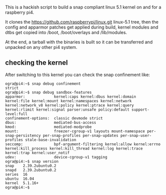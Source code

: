 This is a hackish script to build a snap compliant linux 5.1 kernel
on and for a raspberry pi4.

It clones the https://github.com/raspberrypi/linux.git linux-5.1 tree, then
the config and apparmor patches get applied during build, kernel modules
and dtbs get copied into /boot, /boot/overlays and /lib/modules.

At the end, a tarball with the binaries is built so it can be transferred and
unpacked on any other pi4 system.

## checking the kernel

After switching to this kernel you can check the snap confinement like:

```
ogra@pi4:~$ snap debug confinement
strict
ogra@pi4:~$ snap debug sandbox-features
apparmor:             kernel:caps kernel:dbus kernel:domain kernel:file kernel:mount kernel:namespaces kernel:network kernel:network_v8 kernel:policy kernel:ptrace kernel:query kernel:rlimit kernel:signal parser:unsafe policy:default support-level:full
confinement-options:  classic devmode strict
dbus:                 mediated-bus-access
kmod:                 mediated-modprobe
mount:                freezer-cgroup-v1 layouts mount-namespace per-snap-persistency per-snap-profiles per-snap-updates per-snap-user-profiles stale-base-invalidation
seccomp:              bpf-argument-filtering kernel:allow kernel:errno kernel:kill_process kernel:kill_thread kernel:log kernel:trace kernel:trap kernel:user_notif
udev:                 device-cgroup-v1 tagging
ogra@pi4:~$ snap version
snap    2.39.2ubuntu0.2
snapd   2.39.2ubuntu0.2
series  16
ubuntu  16.04
kernel  5.1.16+
ogra@pi4:~$ 
```
